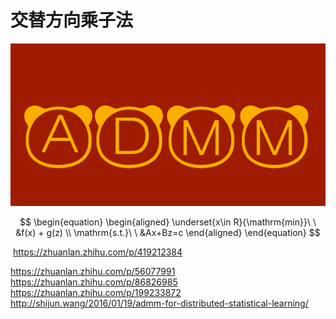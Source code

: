 # 交替方向乘子法

<center>

![cover](./figure/ADMM_cover.png)

</center>

$$
\begin{equation}
\begin{aligned}
\underset{x\in R}{\mathrm{min}}\ \ &f(x) + g(z) \\
\mathrm{s.t.}\ \ &Ax+Bz=c
\end{aligned}
\end{equation}
$$

​
https://zhuanlan.zhihu.com/p/419212384

https://zhuanlan.zhihu.com/p/56077991
https://zhuanlan.zhihu.com/p/86826985
https://zhuanlan.zhihu.com/p/199233872
http://shijun.wang/2016/01/19/admm-for-distributed-statistical-learning/
